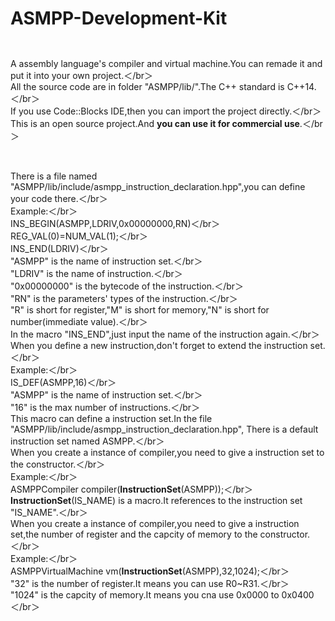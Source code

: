 # ASMPP-Development-Kit
## <Project Info>
<br>A assembly language's compiler and virtual machine.You can remade it and put it into your own project.＜/br＞
<br>All the source code are in folder "ASMPP/lib/".The C++ standard is C++14.＜/br＞
<br>If you use Code::Blocks IDE,then you can import the project directly.＜/br＞
<br>This is an open source project.And **you can use it for commercial use**.＜/br＞
## <How to use>
<br>There is a file named "ASMPP/lib/include/asmpp_instruction_declaration.hpp",you can define your code there.＜/br＞
  <br>Example:＜/br＞
  <br>INS_BEGIN(ASMPP,LDRIV,0x00000000,RN)＜/br＞
      <br>REG_VAL(0)=NUM_VAL(1);＜/br＞
  <br>INS_END(LDRIV)＜/br＞
  <br>"ASMPP" is the name of instruction set.＜/br＞
  <br>"LDRIV" is the name of instruction.＜/br＞
  <br>"0x00000000" is the bytecode of the instruction.＜/br＞
  <br>"RN" is the parameters' types of the instruction.＜/br＞
  <br>"R" is short for register,"M" is short for memory,"N" is short for number(immediate value).＜/br＞
  <br>In the macro "INS_END",just input the name of the instruction again.＜/br＞
<br>When you define a new instruction,don't forget to extend the instruction set.＜/br＞
  <br>Example:＜/br＞
  <br>IS_DEF(ASMPP,16)＜/br＞
  <br>"ASMPP" is the name of instruction set.＜/br＞
  <br>"16" is the max number of instructions.＜/br＞
  <br>This macro can define a instruction set.In the file "ASMPP/lib/include/asmpp_instruction_declaration.hpp",
  There is a default instruction set named ASMPP.＜/br＞
<br>When you create a instance of compiler,you need to give a instruction set to the constructor.＜/br＞
  <br>Example:＜/br＞
  <br>ASMPPCompiler compiler(__InstructionSet__(ASMPP));＜/br＞
  <br>__InstructionSet__(IS_NAME) is a macro.It references to the instruction set "IS_NAME".＜/br＞
<br>When you create a instance of compiler,you need to give a instruction set,the number of register and the capcity of memory to the constructor.＜/br＞
  <br>Example:＜/br＞
  <br>ASMPPVirtualMachine vm(__InstructionSet__(ASMPP),32,1024);＜/br＞
  <br>"32" is the number of register.It means you can use R0~R31.＜/br＞
  <br>"1024" is the capcity of memory.It means you cna use 0x0000 to 0x0400＜/br＞
